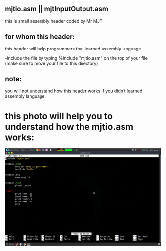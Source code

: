 mjtio.asm || mjtInputOutput.asm
----------------------------------

this is small assembly header coded by Mr MJT


for whom this header:
-----------------------------------------------------

this header will help programmers that learned assembly language..


-include the file by typing %include "mjtio.asm" on the top of your file (make sure to move your file to this directory)



note:
--------------

you will not understand how this header works if you didn't learned assembly language.


this photo will help you to understand how the mjtio.asm works:
===================================================================

<img src="g.png">
